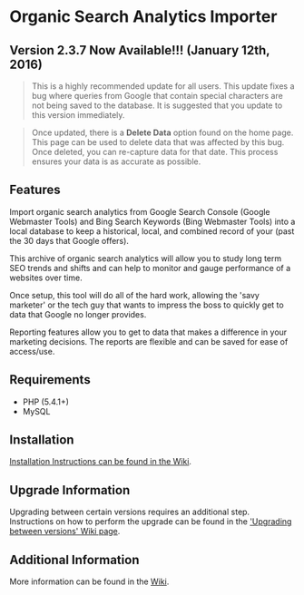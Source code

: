 # Organic Search Analytics Importer
## Version 2.3.7 Now Available!!! (January 12th, 2016)
> This is a highly recommended update for all users.  This update fixes a bug where queries from Google that contain special characters are not being saved to the database.  It is suggested that you update to this version immediately.

> Once updated, there is a **Delete Data** option found on the home page.  This page can be used to delete data that was affected by this bug.  Once deleted, you can re-capture data for that date.  This process ensures your data is as accurate as possible.

## Features
Import organic search analytics from Google Search Console (Google Webmaster Tools) and Bing Search Keywords (Bing Webmaster Tools) into a local database to keep a historical, local, and combined record of your (past the 30 days that Google offers).

This archive of organic search analytics will allow you to study long term SEO trends and shifts and can help to monitor and gauge performance of a websites over time.

Once setup, this tool will do all of the hard work, allowing the 'savy marketer' or the tech guy that wants to impress the boss to quickly get to data that Google no longer provides.

Reporting features allow you to get to data that makes a difference in your marketing decisions.  The reports are flexible and can be saved for ease of access/use.

## Requirements
- PHP (5.4.1+)
-  MySQL

## Installation
[Installation Instructions can be found in the Wiki](https://github.com/PromInc/organic-search-analytics/wiki/Installation).

## Upgrade Information
Upgrading between certain versions requires an additional step.  Instructions on how to perform the upgrade can be found in the ['Upgrading between versions' Wiki page](https://github.com/PromInc/organic-search-analytics/wiki/Upgrading-between-Versions).

## Additional Information
More information can be found in the [Wiki](https://github.com/PromInc/organic-search-analytics/wiki).
